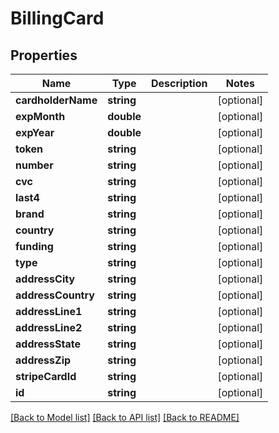 # BillingCard

## Properties
Name | Type | Description | Notes
------------ | ------------- | ------------- | -------------
**cardholderName** | **string** |  | [optional] 
**expMonth** | **double** |  | [optional] 
**expYear** | **double** |  | [optional] 
**token** | **string** |  | [optional] 
**number** | **string** |  | [optional] 
**cvc** | **string** |  | [optional] 
**last4** | **string** |  | [optional] 
**brand** | **string** |  | [optional] 
**country** | **string** |  | [optional] 
**funding** | **string** |  | [optional] 
**type** | **string** |  | [optional] 
**addressCity** | **string** |  | [optional] 
**addressCountry** | **string** |  | [optional] 
**addressLine1** | **string** |  | [optional] 
**addressLine2** | **string** |  | [optional] 
**addressState** | **string** |  | [optional] 
**addressZip** | **string** |  | [optional] 
**stripeCardId** | **string** |  | [optional] 
**id** | **string** |  | [optional] 

[[Back to Model list]](../README.md#documentation-for-models) [[Back to API list]](../README.md#documentation-for-api-endpoints) [[Back to README]](../README.md)


